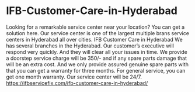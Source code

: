 # IFB-Customer-Care-in-Hyderabad
 Looking for a remarkable service center near your location? You can get a solution here. Our service center is one of the largest multiple brans service centers in Hyderabad all over cities. IFB Customer Care in Hyderabad We has several branches in the Hyderabad. Our customer’s executive will respond very quickly. And they will clear all your issues in time. We provide a doorstep service charge will be 350/- and if any spare parts damage that will be an extra cost. And we only provide assured genuine spare parts with that you can get a warranty for three months. For general service, you can get one month warranty. Our service center will be 24/7. https://ifbservicefix.com/ifb-customer-care-in-hyderabad/
